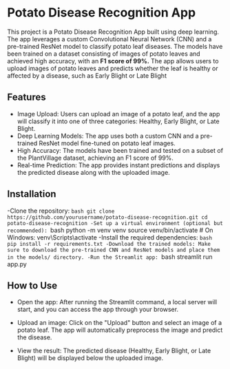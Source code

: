 # Potato Disease Recognition App
This project is a Potato Disease Recognition App built using deep learning. The app leverages a custom Convolutional Neural Network (CNN) and a pre-trained ResNet model to classify potato leaf diseases. The models have been trained on a dataset consisting of images of potato leaves and achieved high accuracy, with an **F1 score of 99%.** The app allows users to upload images of potato leaves and predicts whether the leaf is healthy or affected by a disease, such as Early Blight or Late Blight

## Features
  - Image Upload: Users can upload an image of a potato leaf, and the app will classify it into one of three categories: Healthy, Early Blight, or Late Blight.
  - Deep Learning Models: The app uses both a custom CNN and a pre-trained ResNet model fine-tuned on potato leaf images.
  - High Accuracy: The models have been trained and tested on a subset of the PlantVillage dataset, achieving an F1 score of 99%.
  - Real-time Prediction: The app provides instant predictions and displays the predicted disease along with the uploaded image.

## Installation
  -Clone the repository:
    ```bash
    git clone https://github.com/yourusername/potato-disease-recognition.git
    cd potato-disease-recognition
  -Set up a virtual environment (optional but recommended):
    ```bash
    python -m venv venv
    source venv/bin/activate  # On Windows: venv\Scripts\activate
  -Install the required dependencies:
    ```bash 
    pip install -r requirements.txt
  -Download the trained models: Make sure to download the pre-trained CNN and ResNet models and place them in the models/ directory.
  -Run the Streamlit app:
    ```bash 
    streamlit run app.py
## How to Use
  - Open the app: After running the Streamlit command, a local server will start, and you can access the app through your browser.
  
  - Upload an image: Click on the "Upload" button and select an image of a potato leaf. The app will automatically preprocess the image and predict the disease.
  
  - View the result: The predicted disease (Healthy, Early Blight, or Late Blight) will be displayed below the uploaded image.







